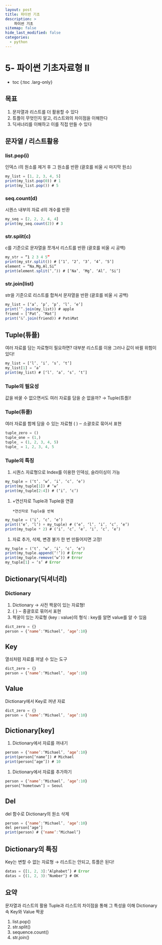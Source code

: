```yaml
---
layout: post
title: 파이썬 기초
description: >
    파이썬 기초
sitemap: false
hide_last_modified: false
categories:
  - python
---
```



# 5- 파이썬 기초자료형 II

* toc
{:toc .larg-only}

## 목표

1. 문자열과 리스트를 더 활용할 수 있다
2. 튜플이 무엇인지 알고, 리스트와의 차이점을 이해한다
3. 딕셔너리를 이해하고 이를 직접 만들 수 있다

## 문자열 / 리스트활용

### list.pop(i)

인덱스 i의 원소를 제거 후 그 원소를 반환
(괄호를 비울 시 마지막 원소)

```jsx
my_list = [1, 2, 3, 4, 5]
print(my_list.pop(0)) # 1
print(my_list.pop()) # 5
```

### seq.count(d)

시퀀스 내부의 자료 d의 개수를 반환

```jsx
my_seq = [2, 2, 2, 4, 4]
print(my_seq.count(2)) # 3
```

### str.split(c)

c를 기준으로 문자열을 쪼개서 리스트를 반환
(괄호를 비울 시 공백)

```jsx
my_str = “1 2 3 4 5”
print(my_str.split()) # [‘1’, ‘2’, ‘3’, ‘4’, ‘5’]
element = “Na,Mg,Al,Si”
print(element.split(‘,’)) # [‘Na’, ‘Mg’, ‘Al’, ‘Si’]
```

### str.join(list)

str을 기준으로 리스트를 합쳐서 문자열을 반환
(괄호를 비울 시 공백)

```jsx
my_list = [‘a’, ‘p’, ‘p’, ‘l’, ‘e’]
print(‘’.join(my_list)) # apple
friend = [‘Pat’, ‘Mat’]
print(‘&’.join(friend)) # Pat&Mat
```

## Tuple(튜플)

여러 자료를 담는 자료형이 필요하면?
대부분 리스트를 이용
그러나 값이 바뀔 위험이 있다!

```jsx
my_list = [‘l’, ‘i’, ‘s’, ‘t’]
my_list[1] = ‘a’
print(my_list) # [‘l’, ‘a’, ‘s’, ‘t’]
```

### Tuple의 필요성

값을 바꿀 수 없으면서도
여러 자료를 담을 순 없을까?
→ Tuple(튜플)!

### Tuple(튜플)

여러 자료를 함께 담을 수 있는 자료형
( ) ‒ 소괄호로 묶어서 표현

```jsx
tuple_zero = ()
tuple_one = (1,)
tuple_ = (1, 2, 3, 4, 5)
tuple_ = 1, 2, 3, 4, 5
```

### Tuple의 특징

1. 시퀀스 자료형으로
Index를 이용한 인덱싱, 슬라이싱이 가능

```jsx
my_tuple = (‘t’, ‘w’, ‘i’, ‘c’, ‘e’)
print(my_tuple[1]) # ‘w’
print(my_tuple[2:4]) # (‘i’, ‘c’)
```

1.  +연산자로 Tuple과 Tuple을 연결

        *연산자로 Tuple을 반복

```jsx
my_tuple = (‘i’, ‘c’, ‘e’)
print((‘e’, ‘l’) + my_tuple) # (‘e’, ‘l’, ‘i’, ‘c’, ‘e’)
print(my_tuple * 2) # (‘i’, ‘c’, ‘e’, ‘i’, ‘c’, ‘e’)
```

1. 자료 추가, 삭제, 변경 불가
한 번 만들어지면 고정!

```jsx
my_tuple = (‘t’, ‘w’, ‘i’, ‘c’, ‘e’)
print(my_tuple.append(‘!’)) # Error
print(my_tuple.remove(‘w’)) # Error
my_tuple[1] = ‘s’ # Error
```

## Dictionary(딕셔너리)

### Dictionary

1. Dictionary → 사전
     짝꿍이 있는 자료형!
2. { } ‒ 중괄호로 묶어서 표현
3. 짝꿍이 있는 자료형
{key : value}의 형식 : key를 알면 value를 알 수 있음

```jsx
dict_zero = {}
person = {‘name’:‘Michael’, ‘age’:10}
```

## Key

열쇠처럼 자료를 꺼낼 수 있는 도구

```jsx
dict_zero = {}
person = {‘name’:‘Michael’, ‘age’:10}
```

## Value

Dictionary에서 Key로 꺼낸 자료

```jsx
dict_zero = {}
person = {‘name’:‘Michael’, ‘age’:10}
```

## Dictionary[key]

1. Dictionary에서 자료를 꺼내기

```jsx
person = {‘name’:‘Michael’, ‘age’:10}
print(person[‘name’]) # Michael
print(person[‘age’]) # 10
```

1. Dictionary에서 자료를 추가하기

```jsx
person = {‘name’:‘Michael’, ‘age’:10}
person[‘hometown’] = Seoul
```

## Del

del 함수로 Dictionary의 원소 삭제

```jsx
person = {‘name’:‘Michael’, ‘age’:10}
del person[‘age’]
print(person) # {‘name’:‘Michael’}
```

## Dictionary의 특징

Key는 변할 수 없는 자료형
→ 리스트는 안되고, 튜플은 된다!

```jsx
datas = {[1, 2, 3]:‘Alphabet’} # Error
datas = {(1, 2, 3):‘Number’} # OK
```

## 요약

문자열과 리스트의 활용
Tuple과 리스트의 차이점을 통해 그 특성을 이해
Dictionary 속 Key와 Value 짝꿍

1. list.pop()
2. str.split()
3. sequence.count()
4. str.join()
